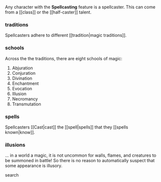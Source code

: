 
Any character with the **Spellcasting** feature is a spellcaster.  This can come from a [[class]] or the [[half-caster]] talent.

### traditions

Spellcasters adhere to different [[tradition|magic traditions]].

### schools

Across the the traditions, there are eight schools of magic:

1. Abjuration
2. Conjuration
3. Divination
4. Enchantment
5. Evocation
6. Illusion
7. Necromancy
8. Transmutation

### spells

Spellcasters [[Cast|cast]] the [[spell|spells]] that they [[spells known|know]].

### illusions

...
in a world a magic, it is not uncommon for walls, flames, and creatures to be summoned in battle!  So there is no reason to automatically suspect that some appearance is illusory.

search

